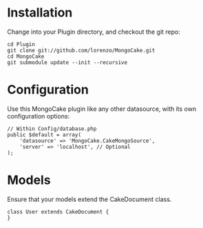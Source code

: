 # Installation #

Change into your Plugin directory, and checkout the git repo:

	cd Plugin
	git clone git://github.com/lorenzo/MongoCake.git
	cd MongoCake
	git submodule update --init --recursive

# Configuration #

Use this MongoCake plugin like any other datasource, with its own configuration options:

	// Within Config/database.php
	public $default = array(
		'datasource' => 'MongoCake.CakeMongoSource',
		'server' => 'localhost', // Optional
	);

# Models #

Ensure that your models extend the CakeDocument class.

	class User extends CakeDocument {
	}

